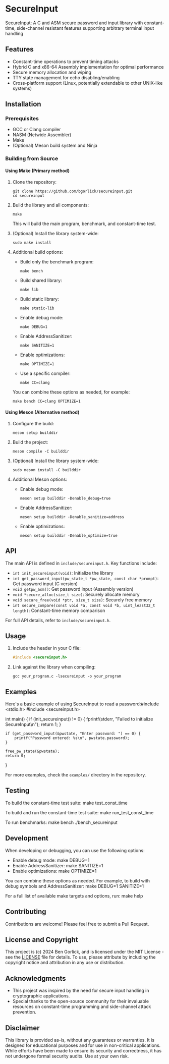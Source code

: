 # SecureInput

SecureInput: A C and ASM secure password and input library with constant-time, side-channel resistant features supporting arbitrary terminal input handling

## Features

- Constant-time operations to prevent timing attacks
- Hybrid C and x86-64 Assembly implementation for optimal performance
- Secure memory allocation and wiping
- TTY state management for echo disabling/enabling
- Cross-platform support (Linux, potentially extendable to other UNIX-like systems)

## Installation

### Prerequisites

- GCC or Clang compiler
- NASM (Netwide Assembler)
- Make
- (Optional) Meson build system and Ninja

### Building from Source

#### Using Make (Primary method)

1. Clone the repository:
   ```
   git clone https://github.com/bgorlick/secureinput.git
   cd secureinput
   ```

2. Build the library and all components:
   ```
   make
   ```

   This will build the main program, benchmark, and constant-time test.

3. (Optional) Install the library system-wide:
   ```
   sudo make install
   ```

4. Additional build options:
   - Build only the benchmark program:
     ```
     make bench
     ```
   - Build shared library:
     ```
     make lib
     ```
   - Build static library:
     ```
     make static-lib
     ```
   - Enable debug mode:
     ```
     make DEBUG=1
     ```
   - Enable AddressSanitizer:
     ```
     make SANITIZE=1
     ```
   - Enable optimizations:
     ```
     make OPTIMIZE=1
     ```
   - Use a specific compiler:
     ```
     make CC=clang
     ```

   You can combine these options as needed, for example:
   ```
   make bench CC=clang OPTIMIZE=1
   ```

#### Using Meson (Alternative method)

1. Configure the build:
   ```
   meson setup builddir
   ```

2. Build the project:
   ```
   meson compile -C builddir
   ```

3. (Optional) Install the library system-wide:
   ```
   sudo meson install -C builddir
   ```

4. Additional Meson options:
   - Enable debug mode:
     ```
     meson setup builddir -Denable_debug=true
     ```
   - Enable AddressSanitizer:
     ```
     meson setup builddir -Denable_sanitize=address
     ```
   - Enable optimizations:
     ```
     meson setup builddir -Denable_optimize=true
     ```

## API

The main API is defined in `include/secureinput.h`. Key functions include:

- `int init_secureinput(void)`: Initialize the library
- `int get_password_input(pw_state_t *pw_state, const char *prompt)`: Get password input (C version)
- `void getpw_asm()`: Get password input (Assembly version)
- `void *secure_alloc(size_t size)`: Securely allocate memory
- `void secure_free(void *ptr, size_t size)`: Securely free memory
- `int secure_compare(const void *a, const void *b, uint_least32_t length)`: Constant-time memory comparison

For full API details, refer to `include/secureinput.h`.

## Usage

1. Include the header in your C file:
   ```c
   #include <secureinput.h>
   ```

2. Link against the library when compiling:
   ```
   gcc your_program.c -lsecureinput -o your_program
   ```

## Examples

Here's a basic example of using SecureInput to read a password:#include <stdio.h>
#include <secureinput.h>

int main() {
    if (init_secureinput() != 0) {
        fprintf(stderr, "Failed to initialize SecureInput\n");
        return 1;
    }

    if (get_password_input(&pwstate, "Enter password: ") == 0) {
        printf("Password entered: %s\n", pwstate.password);
    }

    free_pw_state(&pwstate);
    return 0;
}

For more examples, check the `examples/` directory in the repository.

## Testing

To build the constant-time test suite:
make test_const_time

To build and run the constant-time test suite:
make run_test_const_time

To run benchmarks:
make bench
./bench_secureinput

## Development

When developing or debugging, you can use the following options:

- Enable debug mode: make DEBUG=1
- Enable AddressSanitizer: make SANITIZE=1
- Enable optimizations: make OPTIMIZE=1

You can combine these options as needed. For example, to build with debug symbols and AddressSanitizer:
make DEBUG=1 SANITIZE=1

For a full list of available make targets and options, run:
make help

## Contributing

Contributions are welcome! Please feel free to submit a Pull Request.

## License and Copyright

This project is (c) 2024 Ben Gorlick, and is licensed under the MIT License - see the [LICENSE](LICENSE) file for details. To use, please attribute by including the copyright notice and attribution in any use or distribution.

## Acknowledgments

- This project was inspired by the need for secure input handling in cryptographic applications.
- Special thanks to the open-source community for their invaluable resources on constant-time programming and side-channel attack prevention.

## Disclaimer

This library is provided as-is, without any guarantees or warranties. It is designed for educational purposes and for use in non-critical applications. While efforts have been made to ensure its security and correctness, it has not undergone formal security audits. Use at your own risk.

